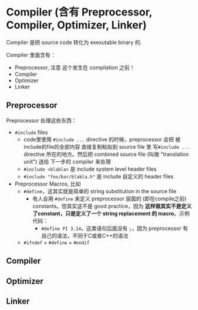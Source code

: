 # Compiler (含有 Preprocessor, Compiler, Optimizer, Linker)

Compiler 是把 source code 转化为 exexutable binary 的.

Compiler 里面含有：
* Preprocessor, 注意 这个发生在 compilation 之前！
* Compiler
* Optimizer
* Linker

## Preprocessor
Preprocessor 处理这些东西：
* `#include` files
  * code里使用 `#include ...` directive 的时候，preprocessor 会把 被include的file的全部内容 直接复制粘贴到 source file 里 写`#include ...` directive 所在的地方。然后把 combined source file (叫做 "translation unit") 送给 下一步的 compiler 来处理
  * `#include <blabla>` 是 include system level header files
  * `#include "foo/bar/blabla.h"` 是 include 自定义的 header files
* Preprocessor Macros, 比如
  * `#define`，这其实就是简单的 string substitution in the source file
    * 有人会用 `#define` 来定义 preprocessor 层面的 (即在compile之前) constants。但其实这不是 good practice，因为 **这样做其实不是定义了constant，只是定义了一个 string replacement 的 macro**。示例代码：
      * `#define PI 3.14`，这类语句后面没有 `;`，因为 preprocessor 有自己的语法，不同于C或者C++的语法
  * `#ifndef` + `#define` + `#endif`



## Compiler



## Optimizer



## Linker



